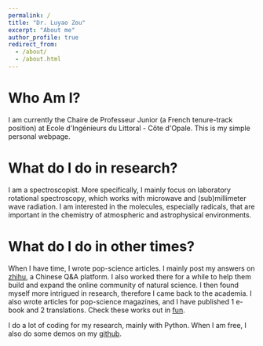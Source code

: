 ```yaml
---
permalink: /
title: "Dr. Luyao Zou"
excerpt: "About me"
author_profile: true
redirect_from: 
  - /about/
  - /about.html
---
```



Who Am I?
=====

I am currently the Chaire de Professeur Junior (a French tenure-track position) at Ecole d'Ingénieurs du Littoral - Côte d'Opale. This is my simple personal webpage. 

What do I do in research?
=====

I am a spectroscopist. More specifically, I mainly focus on laboratory rotational spectroscopy, which works with microwave and (sub)millimeter wave radiation. I am interested in the molecules, especially radicals, that are important in the chemistry of atmospheric and astrophysical environments. 



What do I do in other times?
========

When I have time, I wrote pop-science articles. I mainly post my answers on [zhihu](https://www.zhihu.com), a Chinese Q&amp;A platform. I also worked there for a while to help them build and expand the online community of natural science. I then found myself more intrigued in research, therefore I came back to the academia. I also wrote articles for pop-science magazines, and I have published 1 e-book and 2 translations. Check these works out in [fun](https://luyaozou.github.io/fun/).

I do a lot of coding for my research, mainly with Python. When I am free, I also do some demos on my [github](https://github.com/luyaozou).